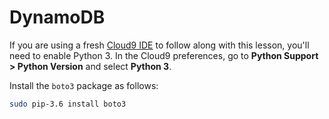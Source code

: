 # DynamoDB

If you are using a fresh [Cloud9 IDE](https://aws.amazon.com/cloud9/) to follow along with this lesson, you'll need to enable Python 3. In the Cloud9 preferences, go to **Python Support > Python Version** and select **Python 3**.

Install the `boto3` package as follows:

```sh
sudo pip-3.6 install boto3
```

